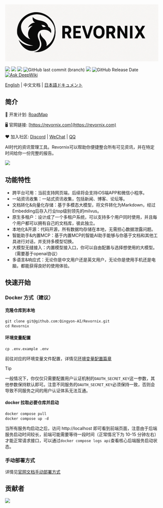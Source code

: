 ![logo](./images/logo.png)

![](https://img.shields.io/badge/free-pricing?logo=free&color=%20%23155EEF&label=pricing&labelColor=%20%23528bff)
![](https://github.com/Qingyon-AI/Revornix/actions/workflows/release.yml/badge.svg?branch=release)
![](https://img.shields.io/github/commit-activity/m/Qingyon-AI/Revornix)
![GitHub last commit (branch)](https://img.shields.io/github/last-commit/Qingyon-AI/Revornix/develop)
![](https://img.shields.io/github/v/release/Qingyon-AI/Revornix)
![GitHub Release Date](https://img.shields.io/github/release-date-pre/Qingyon-AI/Revornix)
[![Ask DeepWiki](https://deepwiki.com/badge.svg)](https://deepwiki.com/Qingyon-AI/Revornix)

[English](./README.md) | 中文文档 | [日本語ドキュメント](./README_jp.md)

## 简介

🚀 开发计划: [RoadMap](https://huaqinda.notion.site/RoadMap-224bbdbfa03380fabd7beda0b0337ea3)

🖥️ 官网链接: [https://revornix.com](https://revornix.com)

❤️ 加入社区: [Discord](https://discord.com/invite/3XZfz84aPN) | [WeChat](https://github.com/Qingyon-AI/Revornix/discussions/1#discussioncomment-13638435) | [QQ](https://github.com/Qingyon-AI/Revornix/discussions/1#discussioncomment-13638435)

AI时代的资讯管理工具。Revornix可以帮助你便捷整合所有可见资讯，并在特定时间给你一份完整的报告。

![](https://qingyon-revornix-public.oss-cn-beijing.aliyuncs.com/images/202507292035718.png)

## 功能特性

- 跨平台可用：当前支持网页端，后续将会支持iOS端APP和微信小程序。
- 一站资讯收集：一站式资讯收集，包括新闻、博客、论坛等。
- 文档转化&向量化存储：基于多模态大模型，将文件转化为Markdown，经过Embedding后存入行业top级别领先的milvus。
- 原生多租户：设计成了一个多租户系统，可以支持多个用户同时使用，并且每个用户都可以拥有自己的文档库，彼此独立。
- 本地化&开源：代码开源，所有数据均存储在本地，无需担心数据泄露问题。
- 智能助手&内置MCP：基于内置MCP的智能AI助手能够与你基于文档和其他工具进行对话，并支持多模型切换。
- 大模型无缝接入：内置模型接入口，你可以自由配置与选择想使用的大模型。（需要基于openai协议）
- 多语言&响应式：无论你是中文用户还是英文用户，无论你是使用手机还是电脑，都能获得良好的使用体验。

## 快速开始

### Docker 方式（建议）

#### 克隆仓库到本地

```shell
git clone git@github.com:Qingyon-AI/Revornix.git
cd Revornix
```

#### 环境变量配置

```shell
cp .env.example .env
```

前往对应的环境变量文件配置，详情见[环境变量配置篇章](https://revornix.com/en/docs/environment)

> [!TIP]
> 一般情况下，你仅仅只需要配置用户认证机制的`OAUTH_SECRET_KEY`这一参数，其他参数保持默认即可。注意不同服务的`OAUTH_SECRET_KEY`必须保持一致，否则会导致不同服务之间的用户认证体系无法互通。

#### docker 拉取必要仓库并启动

```shell
docker compose pull
docker compose up -d
```

当所有服务均启动之后，访问 http://localhost 即可看到前端页面，注意由于后端服务启动时间较长，前端可能需要等待一段时间（正常情况下为 10-15 分钟左右）才能正常请求接口，可以通过`docker compose logs api`查看核心后端服务启动状态。

### 手动部署方式

详情见[官网文档手动部署方式](https://revornix.com/en/docs/start#manual-deployment-method)

## 贡献者

<a href="https://github.com/Qingyon-AI/Revornx/graphs/contributors">
  <img src="https://contrib.rocks/image?repo=Qingyon-AI/Revornix" />
</a>